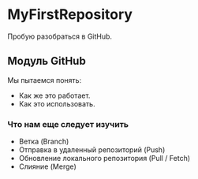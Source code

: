 # MyFirstRepository
Пробую разобраться в GitHub.
## Модуль GitHub
Мы пытаемся понять:
* Как же это работает.
* Как это использовать.

### Что нам еще следует изучить
* Ветка (Branch)
* Отправка в удаленный репозиторий (Push)
* Обновление локального репозитория (Pull / Fetch)
* Слияние (Merge)

